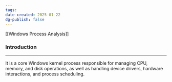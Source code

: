 ```yaml
---
tags: 
date-created: 2025-01-22
dg-publish: false
---
```

[[Windows Process Analysis]]
### Introduction
---
It is a core Windows kernel process responsible for managing CPU, memory, and disk operations, as well as handling device drivers, hardware interactions, and process scheduling.





